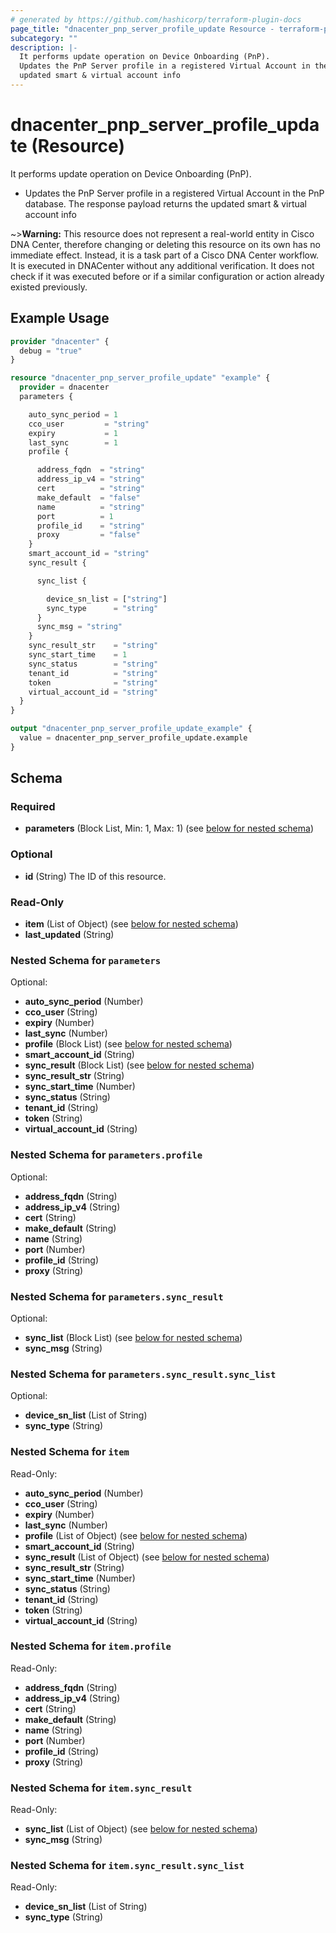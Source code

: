 ```yaml
---
# generated by https://github.com/hashicorp/terraform-plugin-docs
page_title: "dnacenter_pnp_server_profile_update Resource - terraform-provider-dnacenter"
subcategory: ""
description: |-
  It performs update operation on Device Onboarding (PnP).
  Updates the PnP Server profile in a registered Virtual Account in the PnP database. The response payload returns the
  updated smart & virtual account info
---
```


# dnacenter_pnp_server_profile_update (Resource)

It performs update operation on Device Onboarding (PnP).

- Updates the PnP Server profile in a registered Virtual Account in the PnP database. The response payload returns the
updated smart & virtual account info

~>**Warning:**
This resource does not represent a real-world entity in Cisco DNA Center, therefore changing or deleting this resource on its own has no immediate effect.
Instead, it is a task part of a Cisco DNA Center workflow. It is executed in DNACenter without any additional verification. It does not check if it was executed before or if a similar configuration or action already existed previously.

## Example Usage

```terraform
provider "dnacenter" {
  debug = "true"
}

resource "dnacenter_pnp_server_profile_update" "example" {
  provider = dnacenter
  parameters {

    auto_sync_period = 1
    cco_user         = "string"
    expiry           = 1
    last_sync        = 1
    profile {

      address_fqdn  = "string"
      address_ip_v4 = "string"
      cert          = "string"
      make_default  = "false"
      name          = "string"
      port          = 1
      profile_id    = "string"
      proxy         = "false"
    }
    smart_account_id = "string"
    sync_result {

      sync_list {

        device_sn_list = ["string"]
        sync_type      = "string"
      }
      sync_msg = "string"
    }
    sync_result_str    = "string"
    sync_start_time    = 1
    sync_status        = "string"
    tenant_id          = "string"
    token              = "string"
    virtual_account_id = "string"
  }
}

output "dnacenter_pnp_server_profile_update_example" {
  value = dnacenter_pnp_server_profile_update.example
}
```

<!-- schema generated by tfplugindocs -->
## Schema

### Required

- **parameters** (Block List, Min: 1, Max: 1) (see [below for nested schema](#nestedblock--parameters))

### Optional

- **id** (String) The ID of this resource.

### Read-Only

- **item** (List of Object) (see [below for nested schema](#nestedatt--item))
- **last_updated** (String)

<a id="nestedblock--parameters"></a>
### Nested Schema for `parameters`

Optional:

- **auto_sync_period** (Number)
- **cco_user** (String)
- **expiry** (Number)
- **last_sync** (Number)
- **profile** (Block List) (see [below for nested schema](#nestedblock--parameters--profile))
- **smart_account_id** (String)
- **sync_result** (Block List) (see [below for nested schema](#nestedblock--parameters--sync_result))
- **sync_result_str** (String)
- **sync_start_time** (Number)
- **sync_status** (String)
- **tenant_id** (String)
- **token** (String)
- **virtual_account_id** (String)

<a id="nestedblock--parameters--profile"></a>
### Nested Schema for `parameters.profile`

Optional:

- **address_fqdn** (String)
- **address_ip_v4** (String)
- **cert** (String)
- **make_default** (String)
- **name** (String)
- **port** (Number)
- **profile_id** (String)
- **proxy** (String)


<a id="nestedblock--parameters--sync_result"></a>
### Nested Schema for `parameters.sync_result`

Optional:

- **sync_list** (Block List) (see [below for nested schema](#nestedblock--parameters--sync_result--sync_list))
- **sync_msg** (String)

<a id="nestedblock--parameters--sync_result--sync_list"></a>
### Nested Schema for `parameters.sync_result.sync_list`

Optional:

- **device_sn_list** (List of String)
- **sync_type** (String)




<a id="nestedatt--item"></a>
### Nested Schema for `item`

Read-Only:

- **auto_sync_period** (Number)
- **cco_user** (String)
- **expiry** (Number)
- **last_sync** (Number)
- **profile** (List of Object) (see [below for nested schema](#nestedobjatt--item--profile))
- **smart_account_id** (String)
- **sync_result** (List of Object) (see [below for nested schema](#nestedobjatt--item--sync_result))
- **sync_result_str** (String)
- **sync_start_time** (Number)
- **sync_status** (String)
- **tenant_id** (String)
- **token** (String)
- **virtual_account_id** (String)

<a id="nestedobjatt--item--profile"></a>
### Nested Schema for `item.profile`

Read-Only:

- **address_fqdn** (String)
- **address_ip_v4** (String)
- **cert** (String)
- **make_default** (String)
- **name** (String)
- **port** (Number)
- **profile_id** (String)
- **proxy** (String)


<a id="nestedobjatt--item--sync_result"></a>
### Nested Schema for `item.sync_result`

Read-Only:

- **sync_list** (List of Object) (see [below for nested schema](#nestedobjatt--item--sync_result--sync_list))
- **sync_msg** (String)

<a id="nestedobjatt--item--sync_result--sync_list"></a>
### Nested Schema for `item.sync_result.sync_list`

Read-Only:

- **device_sn_list** (List of String)
- **sync_type** (String)


